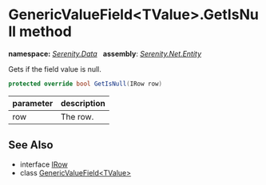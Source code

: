 # GenericValueField&lt;TValue&gt;.GetIsNull method
**namespace:** *[Serenity.Data](../../README.md#serenity.data-namespace)*   **assembly**: *[Serenity.Net.Entity](../../README.md)*

Gets if the field value is null.

```csharp
protected override bool GetIsNull(IRow row)
```

| parameter | description |
| --- | --- |
| row | The row. |

## See Also

* interface [IRow](../IRow.md)
* class [GenericValueField&lt;TValue&gt;](../GenericValueField-1.md)